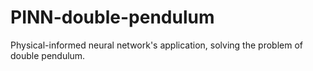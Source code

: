# PINN-double-pendulum
Physical-informed neural network's application, solving the problem of double pendulum.
